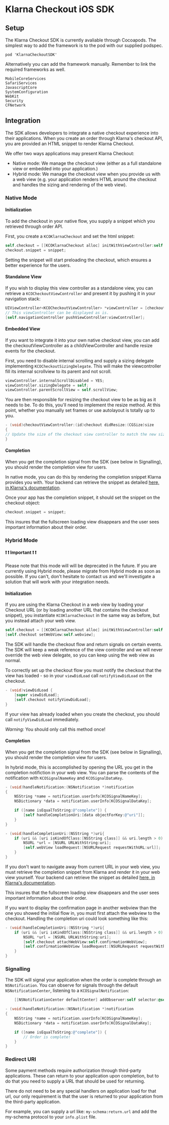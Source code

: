# Klarna Checkout iOS SDK

## Setup

The Klarna Checkout SDK is currently avaliable through Cocoapods. The simplest way to add the framework is to the pod with our supplied podspec.

```
pod 'KlarnaCheckoutSDK'
```

Alternatively you can add the framework manually. Remember to link the required frameworks as well.

```
MobileCoreServices
SafariServices
JavascriptCore
SystemConfiguration
WebKit
Security
CFNetwork
```

## Integration

The SDK allows developers to integrate a native checkout experience into their applications. When you create an order through Klarna's checkout API, you are provided an HTML snippet to render Klarna Checkout. 

We offer two ways applications may present Klarna Checkout:
- Native mode: We manage the checkout view (either as a full standalone view or embedded into your application.)
- Hybrid mode: We manage the checkout view when you provide us with a web view (e.g. your application renders HTML around the checkout and handles the sizing and rendering of the web view). 


### Native Mode

#### Initialization

To add the checkout in your native flow, you supply a snippet which you retrieved through order API.

First, you create a `KCOKlarnaCheckout` and set the html snippet:
```objective-c
self.checkout = [[KCOKlarnaCheckout alloc] initWithViewController:self returnURL:<YOUR-URL>];
checkout.snippet = snippet;
```

Setting the snippet will start preloading the checkout, which ensures a better experience for the users.

#### Standalone View

If you wish to display this view controller as a standalone view, you can retrieve a `KCOCheckoutViewController` and present it by pushing it in your navigation stack:

```objective-c
UIViewController<KCOCheckoutViewController> *viewController = [checkout checkoutViewController];
// This viewController can be displayed as is.
[self.navigationController pushViewController:viewController];
```

#### Embedded View

If you want to integrate it into your own native checkout view, you can add the checkoutViewController as a childViewController and handle resize events for the checkout.

First, you need to disable internal scrolling and supply a sizing delegate implementing `KCOCheckoutSizingDelegate`. This will make the viewcontroller fill its internal scrollview to its parent and not scroll. 

```objective-c
viewController.internalScrollDisabled = YES;
viewController.sizingDelegate = self;
viewController.parentScrollView = self.scrollView;
```

You are then responsible for resizing the checkout view to be as big as it needs to be. To do this, you'll need to implement the resize method. At this point, whether you manually set frames or use autolayout is totally up to you.

```objective-c
- (void)checkoutViewController:(id)checkout didResize:(CGSize)size
{
// Update the size of the checkout view controller to match the new size.
}
```

#### Completion

When you get the completion signal from the SDK (see below in Signalling), you should render the completion view for users. 

In native mode, you can do this by rendering the completion snippet Klarna provides you with. Your backend can retrieve the snippet as detailed [here, in Klarna's documentation](https://developers.klarna.com/en/gb/kco-v3/checkout/3-render-the-confirmation-snippet). 

Once your app has the completion snippet, it should set the snippet on the checkout object:
```objective-c
checkout.snippet = snippet;
```

This insures that the fullscreen loading view disappears and the user sees important information about their order.


### Hybrid Mode

####  ❗️️️ ❗️️️ Important ❗️️️ ❗️️️

Please note that this mode will will be deprecated in the future. If you are currently using Hybrid mode, please migrate from Hybrid mode as soon as possible. If you can't, don't hesitate to contact us and we'll investigate a solution that will work with your integration needs.

#### Initialization

If you are using the Klarna Checkout in a web view by loading your Checkout URL (or by loading another URL that contains the checkout snippet), you instantiate `KCOKlarnaCheckout` in the same way as before, but you instead attach your web view.

```objective-c
self.checkout = [[KCOKlarnaCheckout alloc] initWithViewController:self returnURL:<YOUR-URL>];
[self.checkout setWebView:self.webview];
```

The SDK will handle the checkout flow and return signals on certain events. The SDK will keep a weak reference of the view controller and we will never override the web view delegate, so you can keep using the web view as normal.

To correctly set up the checkout flow you must notify the checkout that the view has loaded - so in your `viewDidLoad` call `notifyViewDidLoad` on the checkout.

```objective-c
- (void)viewDidLoad {
    [super viewDidLoad];
    [self.checkout notifyViewDidLoad];
}
```

If your view has already loaded when you create the checkout, you should call `notifyViewDidLoad` immediately.

*Warning:* You should only call this method once!

#### Completion

When you get the completion signal from the SDK (see below in Signalling), you should render the completion view for users. 

In hybrid mode, this is accomplished by opening the URL you get in the completion notifiction in your web view. You can parse the contents of the notification with `KCOSignalNameKey` and `KCOSignalDataKey`.


```objective-c
- (void)handleNotification:(NSNotification *)notification
{
    NSString *name = notification.userInfo[KCOSignalNameKey];
    NSDictionary *data = notification.userInfo[KCOSignalDataKey];

    if ([name isEqualToString:@"complete"]) {
        [self handleCompletionUri:[data objectForKey:@"uri"]];
    }
}

- (void)handleCompletionUri:(NSString *)uri{
    if (uri && [uri isKindOfClass:[NSString class]] && uri.length > 0) {
        NSURL *url = [NSURL URLWithString:uri];
        [self.webView loadRequest:[NSURLRequest requestWithURL:url]];
    }
}
```

If you don't want to navigate away from current URL in your web view, you must retrieve the completion snippet from Klarna and render it in your web view yourself. Your backend can retrieve the snippet as detailed [here, in Klarna's documentation](https://developers.klarna.com/en/gb/kco-v3/checkout/3-render-the-confirmation-snippet). 


This insures that the fullscreen loading view disappears and the user sees important information about their order.


If you want to display the confirmation page in another webview than the one you showed the initial flow in, you must first attach the webview to the checkout.
Handling the completion uri could look something like this:

```objective-c
- (void)handleCompletionUri:(NSString *)uri{
    if (uri && [uri isKindOfClass:[NSString class]] && uri.length > 0) {
        NSURL *url = [NSURL URLWithString:uri];
        [self.checkout attachWebView:self.confirmationWebView];
        [self.confirmationWebView loadRequest:[NSURLRequest requestWithURL:url]];   
    }
}
```



### Signalling

The SDK will signal your application when the order is complete through an `NSNotification`. You can observe for signals through the default `NSNotificationCenter`, listening to a `KCOSignalNotification`:

```objective-c
    [[NSNotificationCenter defaultCenter] addObserver:self selector:@selector(handleNotification:) name:KCOSignalNotification object:nil];
```

```objective-c
- (void)handleNotification:(NSNotification *)notification
{
    NSString *name = notification.userInfo[KCOSignalNameKey];
    NSDictionary *data = notification.userInfo[KCOSignalDataKey];

    if ([name isEqualToString:@"complete"]) {
        // Order is complete!
    }
}
```

### Redirect URI

Some payment methods require authorization through third-party applications. These can return to your application upon completion, but to do that you need to supply a URL that should be used for returning.

There do not need to be any special handlers on application load for that url, our only requirement is that the user is returned to your application from the third-party application.

For example, you can supply a url like: `my-schema:return.url` and add the my-schema protocol to your `info.plist` file.